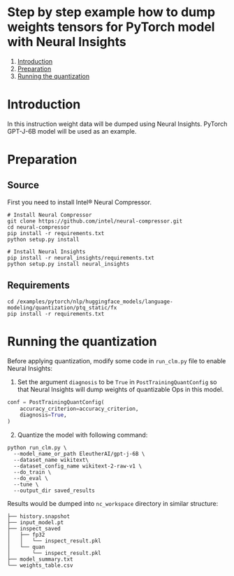 # Step by step example how to dump weights tensors for PyTorch model with Neural Insights
1. [Introduction](#introduction)
2. [Preparation](#preparation)
3. [Running the quantization](#running-the-quantization)

# Introduction
In this instruction weight data will be dumped using Neural Insights. PyTorch GPT-J-6B model will be used as an example.

# Preparation
## Source
First you need to install Intel® Neural Compressor.
```shell
# Install Neural Compressor
git clone https://github.com/intel/neural-compressor.git
cd neural-compressor 
pip install -r requirements.txt 
python setup.py install

# Install Neural Insights
pip install -r neural_insights/requirements.txt
python setup.py install neural_insights
```

## Requirements
```shell
cd /examples/pytorch/nlp/huggingface_models/language-modeling/quantization/ptq_static/fx
pip install -r requirements.txt
```

# Running the quantization
Before applying quantization, modify some code in `run_clm.py` file to enable Neural Insights:
1. Set the argument `diagnosis` to be `True` in `PostTrainingQuantConfig` so that Neural Insights will dump weights of quantizable Ops in this model.

```python
conf = PostTrainingQuantConfig(
    accuracy_criterion=accuracy_criterion,
    diagnosis=True,
)
```
2. Quantize the model with following command:
```shell
python run_clm.py \
  --model_name_or_path EleutherAI/gpt-j-6B \
  --dataset_name wikitext\
  --dataset_config_name wikitext-2-raw-v1 \
  --do_train \
  --do_eval \
  --tune \
  --output_dir saved_results
```

Results would be dumped into `nc_workspace` directory in similar structure:
```
├── history.snapshot
├── input_model.pt
├── inspect_saved
│   ├── fp32
│   │   └── inspect_result.pkl
│   └── quan
│       └── inspect_result.pkl
├── model_summary.txt
└── weights_table.csv
```
